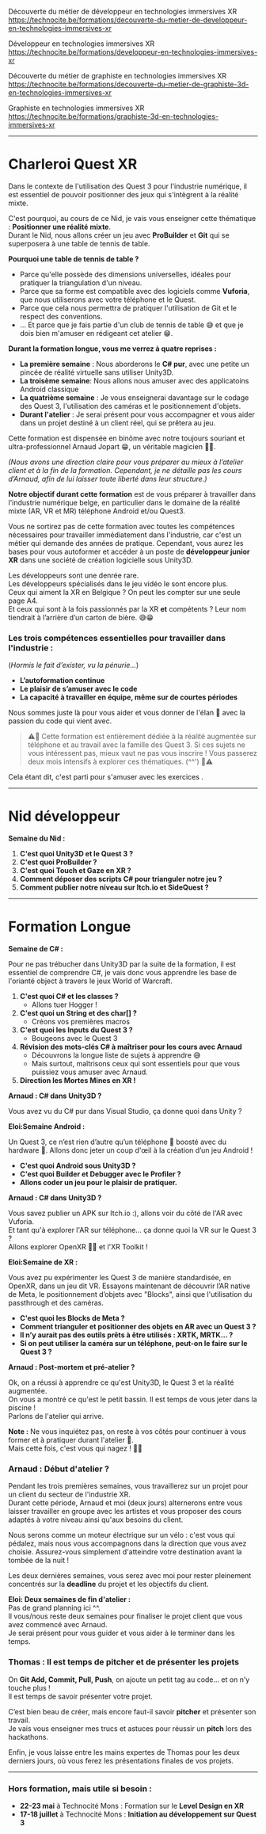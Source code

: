 Découverte du métier de développeur en technologies immersives XR   
https://technocite.be/formations/decouverte-du-metier-de-developpeur-en-technologies-immersives-xr  

Développeur en technologies immersives XR  
https://technocite.be/formations/developpeur-en-technologies-immersives-xr  

Découverte du métier de graphiste en technologies immersives XR  
https://technocite.be/formations/decouverte-du-metier-de-graphiste-3d-en-technologies-immersives-xr  

Graphiste en technologies immersives XR  
https://technocite.be/formations/graphiste-3d-en-technologies-immersives-xr  

-------------------

# Charleroi Quest XR
 
Dans le contexte de l'utilisation des Quest 3 pour l'industrie numérique, il est essentiel de pouvoir positionner des jeux qui s'intègrent à la réalité mixte.

C'est pourquoi, au cours de ce Nid, je vais vous enseigner cette thématique : **Positionner une réalité mixte**.  
Durant le Nid, nous allons créer un jeu avec **ProBuilder** et **Git** qui se superposera à une table de tennis de table.  

**Pourquoi une table de tennis de table ?**
- Parce qu'elle possède des dimensions universelles, idéales pour pratiquer la triangulation d'un niveau.
- Parce que sa forme est compatible avec des logiciels comme **Vuforia**, que nous utiliserons avec votre téléphone et le Quest.
- Parce que cela nous permettra de pratiquer l'utilisation de Git et le respect des conventions.
- ... Et parce que je fais partie d'un club de tennis de table 😅 et que je dois bien m'amuser en rédigeant cet atelier 😁.

**Durant la formation longue, vous me verrez à quatre reprises :**
- **La première semaine** : Nous aborderons le **C# pur**, avec une petite un pincée de réalité virtuelle sans utiliser Unity3D.
- **La troisème semaine**: Nous allons nous amuser avec des applicatoins Android classique
- **La quatrième semaine** : Je vous enseignerai davantage sur le codage des Quest 3, l'utilisation des caméras et le positionnement d'objets.
- **Durant l'atelier** : Je serai présent pour vous accompagner et vous aider dans un projet destiné à un client réel, qui se prêtera au jeu.

Cette formation est dispensée en binôme avec notre toujours souriant et ultra-professionnel Arnaud Jopart 😁, un véritable magicien 🧙‍♂️.

_(Nous avons une direction claire pour vous préparer au mieux à l’atelier client et à la fin de la formation. Cependant, je ne détaille pas les cours d’Arnaud, afin de lui laisser toute liberté dans leur structure.)_

**Notre objectif durant cette formation** est de vous préparer à travailler dans l'industrie numérique belge, en particulier dans le domaine de la réalité mixte (AR, VR et MR) téléphone Android et/ou Quest3.  

Vous ne sortirez pas de cette formation avec toutes les compétences nécessaires pour travailler immédiatement dans l'industrie, car c'est un métier qui demande des années de pratique. Cependant, vous aurez les bases pour vous autoformer et accéder à un poste de **développeur junior XR** dans une société de création logicielle sous Unity3D.

Les développeurs sont une denrée rare.  
Les développeurs spécialisés dans le jeu vidéo le sont encore plus.  
Ceux qui aiment la XR en Belgique ? On peut les compter sur une seule page A4.  
Et ceux qui sont à la fois passionnés par la XR **et** compétents ? Leur nom tiendrait à l’arrière d’un carton de bière. 😅😁  

### **Les trois compétences essentielles** pour travailler dans l'industrie :  
(*Hormis le fait d’exister, vu la pénurie…*)  

- **L’autoformation continue**  
- **Le plaisir de s’amuser avec le code**  
- **La capacité à travailler en équipe, même sur de courtes périodes**  

Nous sommes juste là pour vous aider et vous donner de l'élan 🌱 avec la passion du code qui vient avec.

> ⚠️🚨 Cette formation est entièrement dédiée à la réalité augmentée sur téléphone et au travail avec la famille des Quest 3. Si ces sujets ne vous intéressent pas, mieux vaut ne pas vous inscrire ! Vous passerez deux mois intensifs à explorer ces thématiques. (^^') 🚨⚠️

Cela étant dit, c'est parti pour s'amuser avec les exercices .

---

# Nid développeur

**Semaine du Nid :**  
1. **C'est quoi Unity3D et le Quest 3 ?**  
2. **C'est quoi ProBuilder ?**  
3. **C'est quoi Touch et Gaze en XR ?**  
4. **Comment déposer des scripts C# pour trianguler notre jeu ?**  
5. **Comment publier notre niveau sur Itch.io et SideQuest ?**  

------------

# Formation Longue

**Semaine de C# :**  

Pour ne pas trébucher dans Unity3D par la suite de la formation,  il est essentiel de comprendre C#, je vais donc vous apprendre les base de l'orianté object à travers le jeux World of Warcraft.

1. **C'est quoi C# et les classes ?**  
   - Allons tuer Hogger !  
2. **C'est quoi un String et des char[] ?**  
   - Créons vos premières macros  
3. **C'est quoi les Inputs du Quest 3 ?**  
   - Bougeons avec le Quest 3  
4. **Révision des mots-clés C# à maîtriser pour les cours avec Arnaud**  
   - Découvrons la longue liste de sujets à apprendre 😅  
   - Mais surtout, maîtrisons ceux qui sont essentiels pour que vous puissiez vous amuser avec Arnaud.  
5. **Direction les Mortes Mines en XR !**  

**Arnaud : C# dans Unity3D ?**  

Vous avez vu du C# pur dans Visual Studio, ça donne quoi dans Unity ?  

**Eloi:Semaine Android :**  

Un Quest 3, ce n’est rien d’autre qu’un téléphone 📱 boosté avec du hardware 🤖.
Allons donc jeter un coup d'œil à la création d’un jeu Android !

- **C'est quoi Android sous Unity3D ?**  
- **C'est quoi Builder et Debugger avec le Profiler ?**  
- **Allons coder un jeu pour le plaisir de pratiquer.**  

**Arnaud : C# dans Unity3D ?**  

Vous savez publier un APK sur Itch.io :), allons voir du côté de l'AR avec Vuforia.  
Et tant qu'à explorer l'AR sur téléphone… ça donne quoi la VR sur le Quest 3 ?  
Allons explorer OpenXR 🤗🌱 et l'XR Toolkit !  

**Eloi:Semaine de XR :**  

Vous avez pu expérimenter les Quest 3 de manière standardisée, en OpenXR, dans un jeu dit VR.
Essayons maintenant de découvrir l’AR native de Meta, le positionnement d’objets avec "Blocks", ainsi que l'utilisation du passthrough et des caméras.

- **C'est quoi les Blocks de Meta ?**  
- **Comment trianguler et positionner des objets en AR avec un Quest 3 ?**  
- **Il n’y aurait pas des outils prêts à être utilisés : XRTK, MRTK… ?**  
- **Si on peut utiliser la caméra sur un téléphone, peut-on le faire sur le Quest 3 ?**  

**Arnaud : Post-mortem et pré-atelier ?**  

Ok, on a réussi à apprendre ce qu'est Unity3D, le Quest 3 et la réalité augmentée.  
On vous a montré ce qu'est le petit bassin. Il est temps de vous jeter dans la piscine !  
Parlons de l'atelier qui arrive.  

**Note :** Ne vous inquiétez pas, on reste à vos côtés pour continuer à vous former et à pratiquer durant l'atelier 🛟.  
Mais cette fois, c'est vous qui nagez ! 🏊‍♂️  

### **Arnaud : Début d'atelier ?**  

Pendant les trois premières semaines, vous travaillerez sur un projet pour un client du secteur de l'industrie XR.  
Durant cette période, Arnaud et moi (deux jours) alternerons entre vous laisser travailler en groupe avec les artistes et vous proposer des cours adaptés à votre niveau ainsi qu'aux besoins du client.  

Nous serons comme un moteur électrique sur un vélo : c'est vous qui pédalez, mais nous vous accompagnons dans la direction que vous avez choisie. Assurez-vous simplement d'atteindre votre destination avant la tombée de la nuit !  

Les deux dernières semaines, vous serez avec moi pour rester pleinement concentrés sur la **deadline** du projet et les objectifs du client.

**Eloi: Deux semaines de fin d'atelier :**  
Pas de grand planning ici ^^.  
Il vous/nous reste deux semaines pour finaliser le projet client que vous avez commencé avec Arnaud.  
Je serai présent pour vous guider et vous aider à le terminer dans les temps.  


### **Thomas : Il est temps de pitcher et de présenter les projets**  

On **Git Add, Commit, Pull, Push**, on ajoute un petit tag au code… et on n’y touche plus !  
Il est temps de savoir présenter votre projet.  

C’est bien beau de créer, mais encore faut-il savoir **pitcher** et présenter son travail.  
Je vais vous enseigner mes trucs et astuces pour réussir un **pitch** lors des hackathons.  

Enfin, je vous laisse entre les mains expertes de Thomas pour les deux derniers jours, où vous ferez les présentations finales de vos projets.


----------

### **Hors formation, mais utile si besoin :**  
- **22-23 mai** à Technocité Mons : Formation sur le **Level Design en XR**  
- **17-18 juillet** à Technocité Mons : **Initiation au développement sur Quest 3**  

